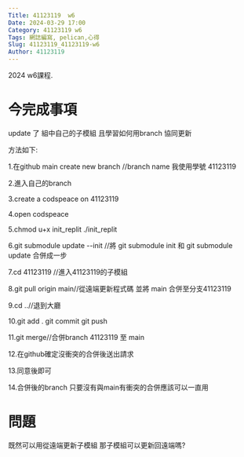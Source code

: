 ```yaml
---
Title: 41123119  w6
Date: 2024-03-29 17:00
Category: 41123119 w6
Tags: 網誌編寫, pelican,心得
Slug: 41123119_41123119-w6
Author: 41123119
---
```


2024 w6課程.

<!-- PELICAN_END_SUMMARY -->

# 今完成事項
<p>update 了 組中自己的子模組 且學習如何用branch 協同更新</p>
  <p>方法如下:</p>
   <p>1.在github main create new branch //branch name 我使用學號 41123119</p>
   <p>2.進入自己的branch</p>
   <p>3.create a codspeace on 41123119</p>
   <p>4.open codspeace</p>
   <p>5.chmod u+x init_replit       ./init_replit</p>
   <p>6.git submodule update --init //將 git submodule init 和 git submodule update 合併成一步</p>
   <p>7.cd 41123119 //進入41123119的子模組</p>
   <p>8.git pull origin main//從遠端更新程式碼 並將 main 合併至分支41123119</p>
   <p>9.cd ..//退到大廳</p>
   <p>10.git add . git commit git push</p>
   <p>11.git merge//合併branch 41123119 至 main</p>
   <p>12.在github確定沒衝突的合併後送出請求</p>
   <p>13.同意後即可</p>
   <p>14.合併後的branch 只要沒有與main有衝突的合併應該可以一直用</p>

# 問題
 <p>既然可以用從遠端更新子模組 那子模組可以更新回遠端嗎?</p>

